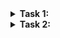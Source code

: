 </details>

<details>
   <summary> <strong> Task 1:  </strong> </summary>


1. Click the **Issues** tab on the main page of your repository.
  
  
  ![2022-04-07 15_49_28-Click on issues png ‎- Photos](https://user-images.githubusercontent.com/97287103/162177783-d674bf83-f8db-4cd4-bcb9-d8a8938c4840.png)


  2. Click the New Issue
  
  ![2022-04-07 15_51_07-issues png ‎- Photos](https://user-images.githubusercontent.com/97287103/162178062-581d9746-742b-41f4-b330-99145892eb89.png)

  
  3. Give the issues name & assign to the perticular Developer
  
  ![2022-04-07 15_52_47-issues developer png ‎- Photos](https://user-images.githubusercontent.com/97287103/162178378-fe0b872e-ae0f-4b26-8bbb-8ab26bb28906.png)

  
  4. Add some level by clicking on level on the right side of the specific issues page.
  
  ![2022-04-07 15_54_06-level png ‎- Photos](https://user-images.githubusercontent.com/97287103/162178659-795bec93-29ae-40cb-a679-1d6c2af7b827.png)

  
</details>

<details>
   <summary> <strong> Task 2:  </strong> </summary>
  
   **Create a Local Branch** 
  
  1.To Create a Branch on Locally Use this command 
  
     git checkout -b <New branch Name>
  
 2.Add Some file based upon on your Requirement And add Commit.
  
 ## Link the Issue to a commit 
  
  - Do a small change on one file. While committing the file, Link the issue with Syntax '#Issue-Id'
  
     git commit -m "Requirement update #1"

  
  


